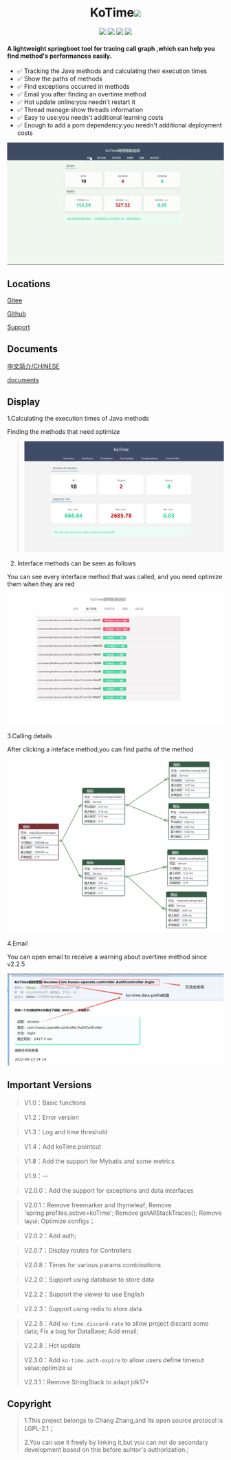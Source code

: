 <div align="center">
    <h1 >KoTime<img src='https://shields.io/badge/forSpringboot-r.svg'></h1> 
</div>


<div align="center">
    <img src='https://gitee.com/huoyo/ko-time/badge/star.svg'>
    <img src='https://shields.io/badge/version-2.4.0-green.svg'>
    <img src='https://shields.io/badge/author-Chang Zhang-dbab09.svg'>
    <img src='https://shields.io/badge/dependencies-Spring|aspectjweaver|tomcat|UIKit|Metricflow-r.svg'>
</div>

<h4>A lightweight springboot tool for tracing call graph ,which can help you find method's performances easily.</h4>

- ✅ Tracking the Java methods and calculating their execution times
- ✅ Show the paths of methods
- ✅ Find exceptions occurred in methods
- ✅ Email you after finding an overtime method
- ✅ Hot update online:you needn't restart it
- ✅ Thread manage:show threads information
- ✅ Easy to use:you needn't additional learning costs
- ✅ Enough to add a pom dependency:you needn't additional deployment costs


![222](docs/kotime.gif)


## Locations

[Gitee](https://gitee.com/huoyo/ko-time.git)

[Github](https://github.com/huoyo/ko-time.git)

[Support](https://www.patreon.com/chongyang)

## Documents

[中文简介/CHINESE](README.md)

[documents](http://www.kotime.cn/)



## Display

1.Calculating the execution times of Java methods

Finding the methods that need optimize

> ![输入图片说明](docs/v220/syy.png)

2. Interface methods can be seen as follows

You can see every interface method that was called, and you need optimize them when they are red

![输入图片说明](docs/v201/apis.png)

3.Calling details

After clicking a inteface method,you can find paths of the method

![输入图片说明](docs/v204/ff.png)


4.Email

You can open email to receive a warning about overtime method since v2.2.5

![输入图片说明](docs/v200/image.png)

## Important Versions

> V1.0：Basic functions

> V1.2：Error version

> V1.3：Log and time threshold

> V1.4：Add koTime.pointcut


> V1.8：Add the support for Mybatis and some metrics

> V1.9：--

> V2.0.0：Add the support for exceptions and data interfaces

> V2.0.1：Remove freemarker and thymeleaf;
          Remove 'spring.profiles.active=koTime';
          Remove getAllStackTraces();
          Remove layui;
          Optimize configs；

> V2.0.2：Add auth;


> V2.0.7：Display routes for Controllers

> V2.0.8：Times for various params combinations

> V2.2.0：Support using database to store data

> V2.2.2：Support the viewer to use English

> V2.2.3：Support using redis to store data

> V2.2.5：Add `ko-time.discard-rate` to allow project discard some data;
    Fix a bug for DataBase;
    Add email;

> V2.2.8：Hot update
> 
> V2.3.0：Add `ko-time.auth-expire` to allow users define timeout value;optimize ui
> 
> V2.3.1：Remove StringStack to adapt jdk17+

## Copyright

> 1.This project belongs to Chang Zhang,and Its open source protocol is LGPL-2.1；
>
> 2.You can use it freely by linking it,but you can not do secondary development based on this before auhtor's authorization.;
>




